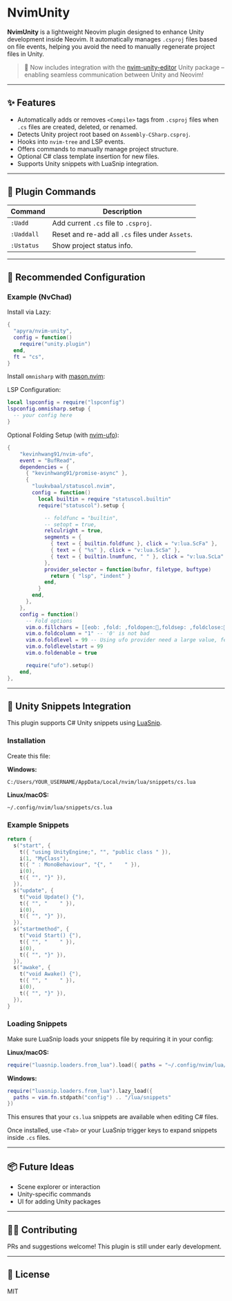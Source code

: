 # NvimUnity

**NvimUnity** is a lightweight Neovim plugin designed to enhance Unity development inside Neovim. It automatically manages `.csproj` files based on file events, helping you avoid the need to manually regenerate project files in Unity.

> 🧩 Now includes integration with the [nvim-unity-editor](https://github.com/apyra/nvim-unity-editor) Unity package – enabling seamless communication between Unity and Neovim!

---

## ✨ Features

- Automatically adds or removes `<Compile>` tags from `.csproj` files when `.cs` files are created, deleted, or renamed.
- Detects Unity project root based on `Assembly-CSharp.csproj`.
- Hooks into `nvim-tree` and LSP events.
- Offers commands to manually manage project structure.
- Optional C# class template insertion for new files.
- Supports Unity snippets with LuaSnip integration.

---

## 🔧 Plugin Commands

| Command     | Description |
|-------------|-------------|
| `:Uadd`     | Add current `.cs` file to `.csproj`. |
| `:Uaddall`  | Reset and re-add all `.cs` files under `Assets`. |
| `:Ustatus`  | Show project status info. |

---

## 🔁 Recommended Configuration

### Example (NvChad)

Install via Lazy:

```lua
{
  "apyra/nvim-unity",
  config = function()
    require("unity.plugin")
  end,
  ft = "cs",
}
```

Install `omnisharp` with [mason.nvim](https://github.com/williamboman/mason.nvim):

LSP Configuration:

```lua
local lspconfig = require("lspconfig")
lspconfig.omnisharp.setup {
  -- your config here
}
```

Optional Folding Setup (with [nvim-ufo](https://github.com/kevinhwang91/nvim-ufo)):

```lua
{
    "kevinhwang91/nvim-ufo",
    event = "BufRead",
    dependencies = {
      { "kevinhwang91/promise-async" },
      {
        "luukvbaal/statuscol.nvim",
        config = function()
          local builtin = require "statuscol.builtin"
          require("statuscol").setup {

            -- foldfunc = "builtin",
            -- setopt = true,
            relculright = true,
            segments = {
              { text = { builtin.foldfunc }, click = "v:lua.ScFa" },
              { text = { "%s" }, click = "v:lua.ScSa" },
              { text = { builtin.lnumfunc, " " }, click = "v:lua.ScLa" },
            },
            provider_selector = function(bufnr, filetype, buftype)
              return { "lsp", "indent" }
            end,
          }
        end,
      },
    },
    config = function()
      -- Fold options
      vim.o.fillchars = [[eob: ,fold: ,foldopen:,foldsep: ,foldclose:]]
      vim.o.foldcolumn = "1" -- '0' is not bad
      vim.o.foldlevel = 99 -- Using ufo provider need a large value, feel free to decrease the value
      vim.o.foldlevelstart = 99
      vim.o.foldenable = true

      require("ufo").setup()
    end,
},
```

---

## 🧹 Unity Snippets Integration

This plugin supports C# Unity snippets using [LuaSnip](https://github.com/L3MON4D3/LuaSnip).

### Installation

Create this file:

**Windows:**
```
C:/Users/YOUR_USERNAME/AppData/Local/nvim/lua/snippets/cs.lua
```

**Linux/macOS:**
```
~/.config/nvim/lua/snippets/cs.lua
```

### Example Snippets

```lua
return {
  s("start", {
    t({ "using UnityEngine;", "", "public class " }),
    i(1, "MyClass"),
    t({ " : MonoBehaviour", "{", "    " }),
    i(0),
    t({ "", "}" }),
  }),
  s("update", {
    t("void Update() {"),
    t({ "", "    " }),
    i(0),
    t({ "", "}" }),
  }),
  s("startmethod", {
    t("void Start() {"),
    t({ "", "    " }),
    i(0),
    t({ "", "}" }),
  }),
  s("awake", {
    t("void Awake() {"),
    t({ "", "    " }),
    i(0),
    t({ "", "}" }),
  }),
}
```

### Loading Snippets

Make sure LuaSnip loads your snippets file by requiring it in your config:

**Linux/macOS:**
```lua
require("luasnip.loaders.from_lua").load({ paths = "~/.config/nvim/lua/snippets" })
```

**Windows:**
```lua
require("luasnip.loaders.from_lua").lazy_load({
  paths = vim.fn.stdpath("config") .. "/lua/snippets"
})
```

This ensures that your `cs.lua` snippets are available when editing C# files.

Once installed, use `<Tab>` or your LuaSnip trigger keys to expand snippets inside `.cs` files.

---

## 📦 Future Ideas
- Scene explorer or interaction
- Unity-specific commands
- UI for adding Unity packages

---

## 🧑‍💻 Contributing
PRs and suggestions welcome! This plugin is still under early development.

---

## 📜 License
MIT








